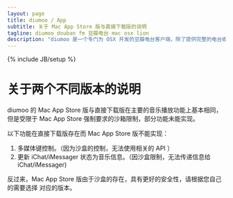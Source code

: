 ```yaml
---
layout: page 
title: diumoo / App
subtitle: 关于 Mac App Store 版与直接下载版的说明
tagline: diumoo douban fm 豆瓣电台 mac osx lion 
description: "diumoo 是一个专门为 OSX 开发的豆瓣电台客户端，除了提供完整的电台收听体验，提供了诸多增强功能。"
---
```


{% include JB/setup %}

# 关于两个不同版本的说明

diumoo 的 Mac App Store 版与直接下载版在主要的音乐播放功能上基本相同，
但是受限于 Mac App Store 强制要求的沙箱限制，部分功能未能实现。

以下功能在直接下载版存在而 Mac App Store 版不能实现：

1. 多媒体键控制。（因为沙盒的控制，无法使用相关的 API ）
2. 更新 iChat/iMessager 状态为音乐信息。（因沙盒限制，无法传递信息给 iChat/iMessager)

反过来，Mac App Store 版由于沙盒的存在，具有更好的安全性，请根据您自己的需要选择
对应的版本。
